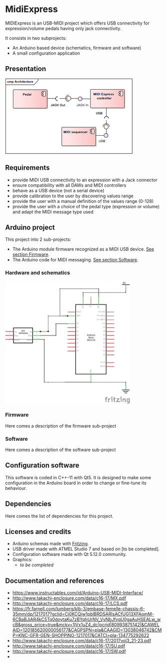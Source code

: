 # MidiExpress

MIDIExpress is an USB-MIDI project which offers USB connectivity for expression/volume pedals having only jack connectivity. 

It consists in two subprojects: 
- An Arduino based device (schematics, firmware and software)
- A small configuration application

## Presentation

![Global architecture of the project](documentation/images/architecture.png)

## Requirements
- provide MIDI USB connectivity to an expression with a Jack connector
- ensure compatibility with all DAWs and MIDI controllers
- behave as a USB device (not a serial device)
- provide calibration to the user by discovering values range
- provide the user with a manual definition of the values range (0-128)
- provide the user with a choice of the pedal type (expression or volume) and adapt the MIDI message type used

## Arduino project

This project into 2 sub-projects:
- The Arduino module firmware recognized as a MIDI USB device. [See section Firmware](#firmware).
- The Arduino code for MIDI messaging. [See section Software](#software).

### Hardware and schematics

<img src="documentation/images/board_schematics.png" width=400/>

### Firmware

Here comes a description of the firmware sub-project

### Software

Here comes a description of the software sub-project

## Configuration software

This software is coded in C++-11 with Qt5. It is designed to make some configuration in the Arduino board in order to change or fine-tune its behaviour.

## Dependencies

Here comes the list of dependencies for this project.

## Licenses and credits

- Arduino schemas made with [Fritzing](http://fritzing.org/).
- USB driver made with ATMEL Studio 7 and based on [to be completed].
- Configuration software made with Qt 5.12.0 community.
- Graphics:
    - *to be completed*

## Documentation and references
- https://www.instructables.com/id/Arduino-USB-MIDI-Interface/
- http://www.takachi-enclosure.com/data/c16-17/MX.pdf
- http://www.takachi-enclosure.com/data/c16-17/LCS.pdf
- https://fr.farnell.com/lumberg/klb-3/embase-femelle-chassis-6-35mm/dp/1217017?gclid=Cj0KCQjw1pblBRDSARIsACfUG13XFAomM-6CBaBJiAR4kC5Tq0doytaKu7zBYqhUrNV_VvNbJfvgU0gaAuHSEALw_wcB&gross_price=true&mckv=1lVx1uZ4_dc|pcrid|80993875142|&CAWELAID=120185620000056177&CAGPSPN=pla&CAAGID=13038046742&CMP=KNC-GFR-GEN-SHOPPING-1217017&CATCI=pla-134775292622
- http://www.takachi-enclosure.com/data/c16-17/2017vol3_21-23.pdf
- http://www.takachi-enclosure.com/data/c16-17/SU.pdf
- http://www.takachi-enclosure.com/data/c16-17/SW.pdf
- 
